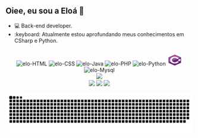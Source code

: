 ## Oiee, eu sou a Eloá 👋

<div>
  <ul>
    <li>💻 Back-end developer.</li>
    <li>:keyboard: Atualmente estou aprofundando meus conhecimentos em CSharp e Python.</li>
  </ul>
</div>
  
##

<div align="center" display:"inline_block">
  <img alt="elo-HTML" height="30" width="40" src="https://cdn.jsdelivr.net/gh/devicons/devicon/icons/html5/html5-plain.svg" />
  <img alt="elo-CSS" height="30" width="40" src="https://cdn.jsdelivr.net/gh/devicons/devicon/icons/css3/css3-plain.svg" />
  <img alt="elo-Java" height="30" width="40" src="https://cdn.jsdelivr.net/gh/devicons/devicon/icons/java/java-original.svg" />
  <img alt="elo-PHP" height="40" width="50" src="https://cdn.jsdelivr.net/gh/devicons/devicon/icons/php/php-plain.svg" />
  <img alt="elo-Python" height="30" width="40" src="https://cdn.jsdelivr.net/gh/devicons/devicon/icons/python/python-original.svg" />
  <img alt="elo-Csharp" height="30" width="40" src="https://raw.githubusercontent.com/devicons/devicon/master/icons/csharp/csharp-original.svg">
  <img alt="elo-Mysql" height="30" width="40" src="https://cdn.jsdelivr.net/gh/devicons/devicon/icons/mysql/mysql-original.svg" />
</div>

<div align="center">
  <a href="https://github.com/eloadev">
  <img height="180em" src="https://github-readme-stats.vercel.app/api/top-langs/?username=eloadev&layout=compact&langs_count=7&theme=dracula"/>
</div>

<div align="center">
  <a href = "mailto: eloamello126@gmail.com" target="_blank"><img src="https://img.shields.io/badge/Gmail-D14836?style=for-the-badge&logo=gmail&logoColor=white" target="_blank"></a>
  <a href="https://www.instagram.com/iam.eloamellx/" target="_blank"><img src="https://img.shields.io/badge/-Instagram-%23E4405F?style=for-the-badge&logo=instagram&logoColor=white"target="_blank"></a>
  <a href="https://www.linkedin.com/in/elo%C3%A1-mello-016943226/" target="_blank"><img src="https://img.shields.io/badge/-LinkedIn-%230077B5?style=for-the-badge&logo=linkedin&logoColor=white" target="_blank"></a>
    
  ![Snake animation](https://github.com/eloadev/eloadev/blob/output/github-contribution-grid-snake.svg)
</div>
